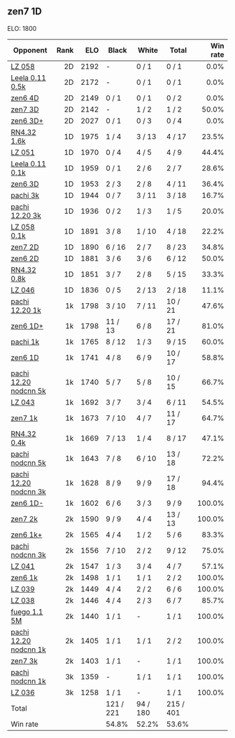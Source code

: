 ## zen7 1D ##

ELO: 1800

Opponent | Rank | ELO | Black | White | Total | Win rate
---------|-----:|----:|-------|-------|-------|-------:
[LZ 058](LZ%20058.md) | 2D | 2192 | - | 0 / 1 | 0 / 1 | 0.0%
[Leela 0.11 0.5k](Leela%200.11%200.5k.md) | 2D | 2172 | - | 0 / 1 | 0 / 1 | 0.0%
[zen6 4D](zen6%204D.md) | 2D | 2149 | 0 / 1 | 0 / 1 | 0 / 2 | 0.0%
[zen7 3D](zen7%203D.md) | 2D | 2142 | - | 1 / 2 | 1 / 2 | 50.0%
[zen6 3D+](zen6%203D+.md) | 2D | 2027 | 0 / 1 | 0 / 3 | 0 / 4 | 0.0%
[RN4.32 1.6k](RN4.32%201.6k.md) | 1D | 1975 | 1 / 4 | 3 / 13 | 4 / 17 | 23.5%
[LZ 051](LZ%20051.md) | 1D | 1970 | 0 / 4 | 4 / 5 | 4 / 9 | 44.4%
[Leela 0.11 0.1k](Leela%200.11%200.1k.md) | 1D | 1959 | 0 / 1 | 2 / 6 | 2 / 7 | 28.6%
[zen6 3D](zen6%203D.md) | 1D | 1953 | 2 / 3 | 2 / 8 | 4 / 11 | 36.4%
[pachi 3k](pachi%203k.md) | 1D | 1944 | 0 / 7 | 3 / 11 | 3 / 18 | 16.7%
[pachi 12.20 3k](pachi%2012.20%203k.md) | 1D | 1936 | 0 / 2 | 1 / 3 | 1 / 5 | 20.0%
[LZ 058 0.1k](LZ%20058%200.1k.md) | 1D | 1891 | 3 / 8 | 1 / 10 | 4 / 18 | 22.2%
[zen7 2D](zen7%202D.md) | 1D | 1890 | 6 / 16 | 2 / 7 | 8 / 23 | 34.8%
[zen6 2D](zen6%202D.md) | 1D | 1881 | 3 / 6 | 3 / 6 | 6 / 12 | 50.0%
[RN4.32 0.8k](RN4.32%200.8k.md) | 1D | 1851 | 3 / 7 | 2 / 8 | 5 / 15 | 33.3%
[LZ 046](LZ%20046.md) | 1D | 1836 | 0 / 5 | 2 / 13 | 2 / 18 | 11.1%
[pachi 12.20 1k](pachi%2012.20%201k.md) | 1k | 1798 | 3 / 10 | 7 / 11 | 10 / 21 | 47.6%
[zen6 1D+](zen6%201D+.md) | 1k | 1798 | 11 / 13 | 6 / 8 | 17 / 21 | 81.0%
[pachi 1k](pachi%201k.md) | 1k | 1765 | 8 / 12 | 1 / 3 | 9 / 15 | 60.0%
[zen6 1D](zen6%201D.md) | 1k | 1741 | 4 / 8 | 6 / 9 | 10 / 17 | 58.8%
[pachi 12.20 nodcnn 5k](pachi%2012.20%20nodcnn%205k.md) | 1k | 1740 | 5 / 7 | 5 / 8 | 10 / 15 | 66.7%
[LZ 043](LZ%20043.md) | 1k | 1692 | 3 / 7 | 3 / 4 | 6 / 11 | 54.5%
[zen7 1k](zen7%201k.md) | 1k | 1673 | 7 / 10 | 4 / 7 | 11 / 17 | 64.7%
[RN4.32 0.4k](RN4.32%200.4k.md) | 1k | 1669 | 7 / 13 | 1 / 4 | 8 / 17 | 47.1%
[pachi nodcnn 5k](pachi%20nodcnn%205k.md) | 1k | 1643 | 7 / 8 | 6 / 10 | 13 / 18 | 72.2%
[pachi 12.20 nodcnn 3k](pachi%2012.20%20nodcnn%203k.md) | 1k | 1628 | 8 / 9 | 9 / 9 | 17 / 18 | 94.4%
[zen6 1D-](zen6%201D-.md) | 1k | 1602 | 6 / 6 | 3 / 3 | 9 / 9 | 100.0%
[zen7 2k](zen7%202k.md) | 2k | 1590 | 9 / 9 | 4 / 4 | 13 / 13 | 100.0%
[zen6 1k+](zen6%201k+.md) | 2k | 1565 | 4 / 4 | 1 / 2 | 5 / 6 | 83.3%
[pachi nodcnn 3k](pachi%20nodcnn%203k.md) | 2k | 1556 | 7 / 10 | 2 / 2 | 9 / 12 | 75.0%
[LZ 041](LZ%20041.md) | 2k | 1547 | 1 / 3 | 3 / 4 | 4 / 7 | 57.1%
[zen6 1k](zen6%201k.md) | 2k | 1498 | 1 / 1 | 1 / 1 | 2 / 2 | 100.0%
[LZ 039](LZ%20039.md) | 2k | 1449 | 4 / 4 | 2 / 2 | 6 / 6 | 100.0%
[LZ 038](LZ%20038.md) | 2k | 1446 | 4 / 4 | 2 / 3 | 6 / 7 | 85.7%
[fuego 1.1 5M](fuego%201.1%205M.md) | 2k | 1440 | 1 / 1 | - | 1 / 1 | 100.0%
[pachi 12.20 nodcnn 1k](pachi%2012.20%20nodcnn%201k.md) | 2k | 1405 | 1 / 1 | 1 / 1 | 2 / 2 | 100.0%
[zen7 3k](zen7%203k.md) | 2k | 1403 | 1 / 1 | - | 1 / 1 | 100.0%
[pachi nodcnn 1k](pachi%20nodcnn%201k.md) | 3k | 1359 | - | 1 / 1 | 1 / 1 | 100.0%
[LZ 036](LZ%20036.md) | 3k | 1258 | 1 / 1 | - | 1 / 1 | 100.0%
Total | | | 121 / 221 | 94 / 180 | 215 / 401 | 
Win rate| | | 54.8% | 52.2% | 53.6% | 
